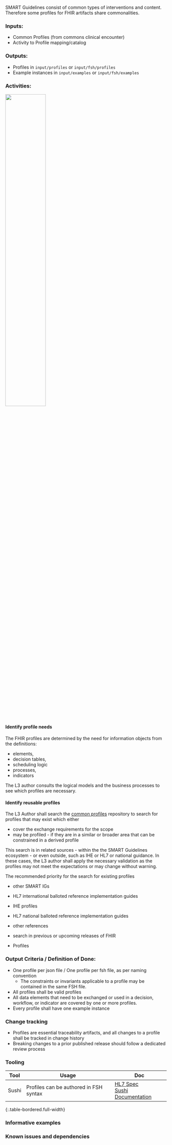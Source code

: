 SMART Guidelines consist of common types of interventions and content. 
Therefore some profiles for FHIR artifacts share commonalities. 

### **Inputs:** 

* Common Profiles (from commons clinical encounter)
* Activity to Profile mapping/catalog


### **Outputs:**
* Profiles in `input/profiles` or `input/fsh/profiles`
* Example instances in `input/examples` or `input/fsh/examples`


### **Activities:**

<img src="./process_process.png" style="width:50%"/>
<br clear="all"/>


#### Identify profile needs
The FHIR profiles are determined by the need for information objects from the definitions:
* elements, 
* decision tables, 
* scheduling logic
* processes, 
* indicators

The L3 author consults the logical models and the business processes to see which profiles are necessary.

#### Identify reusable profiles
The L3 Author shall search the [common profiles](commonprofiles.html) repository to search for profiles that 
may exist which either 
* cover the exchange requirements for the scope
* may be profiled - if they are in a similar or broader area that can be constrained in a derived profile

This search is in related sources - within the the SMART Guidelines ecosystem - or even outside, such as IHE or HL7 or national guidance. In these cases, 
the L3 author shall apply the necessary validation as the profiles may not meet the expectations or may change without warning.

The recommended priority for the search for existing profiles
  * other SMART IGs
  * HL7 international balloted reference implementation guides
  * IHE profiles
  * HL7 national balloted reference implementation guides
  * other references
* search in previous or upcoming releases of FHIR 


* Profiles 


### **Output Criteria / Definition of Done:**

* One profile per json file / One profile per fsh file, as per naming convention
  * The constraints or invariants applicable to a profile may be contained in the same FSH file.
* All profiles shall be valid profiles
* All data elements that need to be exchanged or used in a decision, workflow, or indicator are covered by one or more profiles.
* Every profile shall have one example instance

 
### **Change tracking**
* Profiles are essential traceability artifacts, and all changes to a profile shall be tracked in change history
* Breaking changes to a prior published release should follow a dedicated review process

### **Tooling**

| Tool | Usage | Doc |
| --- | ---| ---| 
| Sushi | Profiles can be authored in FSH syntax | [HL7 Spec](https://build.fhir.org/ig/HL7/fhir-shorthand/reference.html)<br/>[Sushi Documentation](https://fshschool.org) |
{:.table-bordered.full-width}  


### **Informative examples**


### **Known issues and dependencies**



